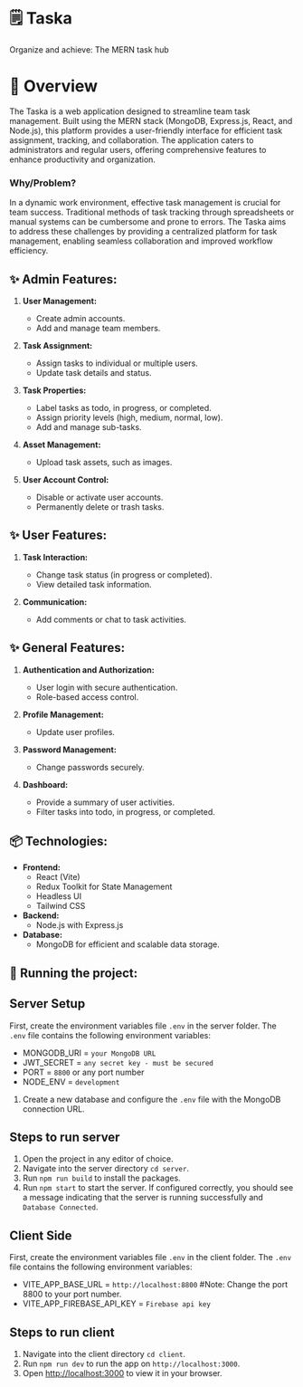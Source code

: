 # 🗒️ Taska
Organize and achieve: The MERN task hub

# 📝 Overview
The Taska is a web application designed to streamline team task management. Built using the MERN stack (MongoDB, Express.js, React, and Node.js), this platform provides a user-friendly interface for efficient task assignment, tracking, and collaboration. The application caters to administrators and regular users, offering comprehensive features to enhance productivity and organization.

### Why/Problem?
In a dynamic work environment, effective task management is crucial for team success. Traditional methods of task tracking through spreadsheets or manual systems can be cumbersome and prone to errors. The Taska aims to address these challenges by providing a centralized platform for task management, enabling seamless collaboration and improved workflow efficiency.

### 
## **✨ Admin Features:**
1. **User Management:**
    - Create admin accounts.
    - Add and manage team members.

2. **Task Assignment:**
    - Assign tasks to individual or multiple users.
    - Update task details and status.

3. **Task Properties:**
    - Label tasks as todo, in progress, or completed.
    - Assign priority levels (high, medium, normal, low).
    - Add and manage sub-tasks.

4. **Asset Management:**
    - Upload task assets, such as images.

5. **User Account Control:**
    - Disable or activate user accounts.
    - Permanently delete or trash tasks.

## **✨ User Features:**
1. **Task Interaction:**
    - Change task status (in progress or completed).
    - View detailed task information.

2. **Communication:**
    - Add comments or chat to task activities.

## **✨ General Features:**
1. **Authentication and Authorization:**
    - User login with secure authentication.
    - Role-based access control.

2. **Profile Management:**
    - Update user profiles.

3. **Password Management:**
    - Change passwords securely.

4. **Dashboard:**
    - Provide a summary of user activities.
    - Filter tasks into todo, in progress, or completed.
## **📦 Technologies:**
- **Frontend:**
    - React (Vite)
    - Redux Toolkit for State Management
    - Headless UI
    - Tailwind CSS
- **Backend:**
    - Node.js with Express.js
- **Database:**
    - MongoDB for efficient and scalable data storage.
&nbsp;
## **🚦 Running the project:**
## Server Setup
First, create the environment variables file `.env` in the server folder. The `.env` file contains the following environment variables:
- MONGODB_URI = `your MongoDB URL`
- JWT_SECRET = `any secret key - must be secured`
- PORT = `8800` or any port number
- NODE_ENV = `development`
&nbsp;
1. Create a new database and configure the `.env` file with the MongoDB connection URL. 
## Steps to run server
1. Open the project in any editor of choice.
2. Navigate into the server directory `cd server`.
3. Run `npm run build` to install the packages.
4. Run `npm start` to start the server.
If configured correctly, you should see a message indicating that the server is running successfully and `Database Connected`.
&nbsp;
## Client Side 
First, create the environment variables file `.env` in the client folder. The `.env` file contains the following environment variables:
- VITE_APP_BASE_URL = `http://localhost:8800` #Note: Change the port 8800 to your port number.
- VITE_APP_FIREBASE_API_KEY = `Firebase api key`

## Steps to run client
1. Navigate into the client directory `cd client`.
2. Run `npm run dev` to run the app on `http://localhost:3000`.
4. Open [http://localhost:3000](http://localhost:3000) to view it in your browser.
